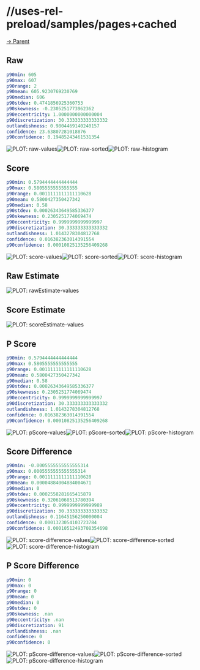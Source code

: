 
# //uses-rel-preload/samples/pages+cached

[→ Parent](../..)


## Raw


```yaml
p90min: 605
p90max: 607
p90range: 2
p90mean: 605.9230769230769
p90median: 606
p90stdev: 0.4741856925360753
p90skewness: -0.2305251773962362
p90eccentricity: 1.0000000000000004
p90discretization: 30.333333333333332
outlandishness: 0.9804469140240157
confidence: 23.63807281018876
p90confidence: 0.19485243461531354

```

![PLOT: raw-values](./raw/values.svg)![PLOT: raw-sorted](./raw/sorted.svg)![PLOT: raw-histogram](./raw/histogram.svg)
## Score


```yaml
p90min: 0.5794444444444444
p90max: 0.5805555555555555
p90range: 0.0011111111111110628
p90mean: 0.5800427350427342
p90median: 0.58
p90stdev: 0.00026343649585336377
p90skewness: 0.2305251774069474
p90eccentricity: 0.9999999999999997
p90discretization: 30.333333333333332
outlandishness: 1.0143278304812768
confidence: 0.016382363014391554
p90confidence: 0.00010825135256409268

```

![PLOT: score-values](./score/values.svg)![PLOT: score-sorted](./score/sorted.svg)![PLOT: score-histogram](./score/histogram.svg)
## Raw Estimate

![PLOT: rawEstimate-values](./rawEstimate/values.svg)
## Score Estimate

![PLOT: scoreEstimate-values](./scoreEstimate/values.svg)
## P Score


```yaml
p90min: 0.5794444444444444
p90max: 0.5805555555555555
p90range: 0.0011111111111110628
p90mean: 0.5800427350427342
p90median: 0.58
p90stdev: 0.00026343649585336377
p90skewness: 0.2305251774069474
p90eccentricity: 0.9999999999999997
p90discretization: 30.333333333333332
outlandishness: 1.0143278304812768
confidence: 0.016382363014391554
p90confidence: 0.00010825135256409268

```

![PLOT: pScore-values](./pScore/values.svg)![PLOT: pScore-sorted](./pScore/sorted.svg)![PLOT: pScore-histogram](./pScore/histogram.svg)
## Score Difference


```yaml
p90min: -0.0005555555555555314
p90max: 0.0005555555555555314
p90range: 0.0011111111111110628
p90mean: 0.00004884004884004671
p90median: 0
p90stdev: 0.0002558281665415879
p90skewness: 0.32061068513780394
p90eccentricity: 0.9999999999999989
p90discretization: 30.333333333333332
outlandishness: 0.11645156250000004
confidence: 0.0001323054103723784
p90confidence: 0.00010512493708354698

```

![PLOT: score-difference-values](./score-difference/values.svg)![PLOT: score-difference-sorted](./score-difference/sorted.svg)![PLOT: score-difference-histogram](./score-difference/histogram.svg)
## P Score Difference


```yaml
p90min: 0
p90max: 0
p90range: 0
p90mean: 0
p90median: 0
p90stdev: 0
p90skewness: .nan
p90eccentricity: .nan
p90discretization: 91
outlandishness: .nan
confidence: 0
p90confidence: 0

```

![PLOT: pScore-difference-values](./pScore-difference/values.svg)![PLOT: pScore-difference-sorted](./pScore-difference/sorted.svg)![PLOT: pScore-difference-histogram](./pScore-difference/histogram.svg)
